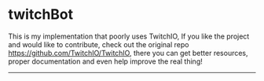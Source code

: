 # twitchBot
This is my implementation that poorly uses TwitchIO, If you like the project and would like to contribute, check out the original repo <https://github.com/TwitchIO/TwitchIO>, there you can get better resources, proper documentation and even help improve the real thing!

----------------------------------------------------------------------------------------------------------

